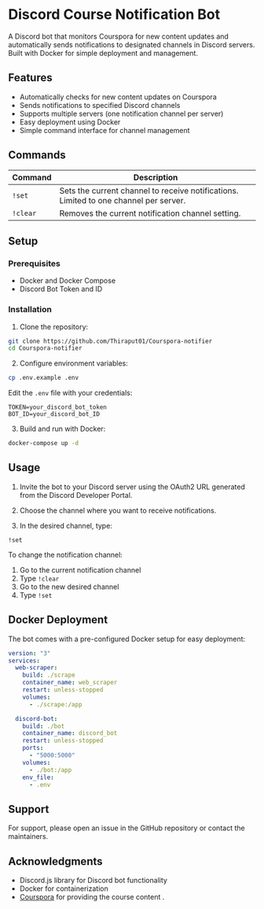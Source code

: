 # Discord Course Notification Bot

A Discord bot that monitors Courspora for new content updates and automatically sends notifications to designated channels in Discord servers. Built with Docker for simple deployment and management.

## Features

- Automatically checks for new content updates on Courspora
- Sends notifications to specified Discord channels
- Supports multiple servers (one notification channel per server)
- Easy deployment using Docker
- Simple command interface for channel management

## Commands

| Command | Description |
|---------|-------------|
| `!set` | Sets the current channel to receive notifications. Limited to one channel per server. |
| `!clear` | Removes the current notification channel setting. |

## Setup

### Prerequisites

- Docker and Docker Compose
- Discord Bot Token and ID

### Installation

1. Clone the repository:
```bash
git clone https://github.com/Thiraput01/Courspora-notifier
cd Courspora-notifier
```

2. Configure environment variables:
```bash
cp .env.example .env
```
Edit the `.env` file with your credentials:
```
TOKEN=your_discord_bot_token
BOT_ID=your_discord_bot_ID
```

3. Build and run with Docker:
```bash
docker-compose up -d
```

## Usage

1. Invite the bot to your Discord server using the OAuth2 URL generated from the Discord Developer Portal.

2. Choose the channel where you want to receive notifications.

3. In the desired channel, type:
```
!set
```

To change the notification channel:
1. Go to the current notification channel
2. Type `!clear`
3. Go to the new desired channel
4. Type `!set`

## Docker Deployment

The bot comes with a pre-configured Docker setup for easy deployment:

```yaml
version: "3"
services:
  web-scraper:
    build: ./scrape
    container_name: web_scraper
    restart: unless-stopped
    volumes:
      - ./scrape:/app

  discord-bot:
    build: ./bot
    container_name: discord_bot
    restart: unless-stopped
    ports:
      - "5000:5000"
    volumes:
      - ./bot:/app
    env_file:
      - .env

```


## Support

For support, please open an issue in the GitHub repository or contact the maintainers.

## Acknowledgments

- Discord.js library for Discord bot functionality
- Docker for containerization
- [Courspora](https://www.courspora.my.id/) for providing the course content .
